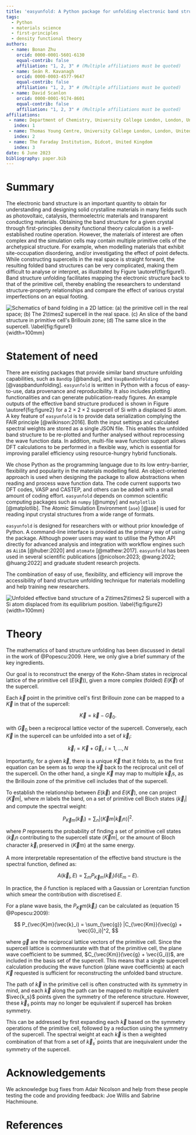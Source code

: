 ```yaml
---
title: 'easyunfold: A Python package for unfolding electronic band structures'
tags:
  - Python
  - materials science
  - first-principles
  - density functional theory
authors:
  - name: Bonan Zhu
    orcid: 0000-0001-5601-6130
    equal-contrib: false
    affiliation: "1, 2, 3" # (Multiple affiliations must be quoted)
  - name: Seán R. Kavanagh
    orcid: 0000-0003-4577-9647
    equal-contrib: false
    affiliation: "1, 2, 3" # (Multiple affiliations must be quoted)
  - name: David Scanlon
    orcid: 0000-0001-9174-8601
    equal-contrib: false
    affiliation: "1, 2, 3" # (Multiple affiliations must be quoted)
affiliations:
 - name: Department of Chemistry, University College London, London, United Kingdom
   index: 1
 - name: Thomas Young Centre, University College London, London, United Kingdom
   index: 2
 - name: The Faraday Institution, Didcot, United Kingdom
   index: 3
date: 6 June 2023
bibliography: paper.bib
---
```


# Summary

The electronic band structure is an important quantity to obtain for
understanding and designing solid crystalline materials in many fields
such as photovoltaic, catalysis, thermoelectric materials and transparent conducting
materials. Obtaining the band structure for a given crystal through first-principles
density functional theory calculation is a well-established routine operation.
However, the materials of interest are often complex and the simulation cells may contain multiple  primitive
cells of the archetypical structure.
For example, when modelling materials that exhibit site-occupation disordering, and/or investigating the effect of point defects.
While constructing supercells in the real space is straight forward, the resulting folded band structures can be very complicated, making them difficult
to analyse or interpret, as illustrated by Figure \autoref{fig:figure1}.
Band structure unfolding facilitates mapping the electronic structure
back to that of the primitive cell, thereby enabling the researchers to understand
structure-property relationships and compare the effect of various crystal
imperfections on an equal footing.

![Schematics of band folding in a 2D lattice: (a) the primitive cell in the real space; (b) The $2\times2$ supercell in the real space. (c) An slice of the band structure in primitive cell's Brillouin zone; (d) The same slice in the supercell. \label{fig:figure1}](figure1.png){width=100mm}

# Statement of need

There are existing packages that provide similar band structure unfolding capabilities, such as `BandUp`
[@bandup], and `VaspBandUnfolding` [@vaspbandunfolding].
`easyunfold` is written in Python with a focus of easy-to-use, data provenance and reproducibility.
It also includes plotting functionalities and can generate publication-ready figures.
An example outputs of the effective band structure produced is shown in Figure \autoref{fig:figure2} for a $2\times2\times2$ supercell of Si with a displaced Si atom.
A key feature of `easyunfold` is to provide data serialization complying the FAIR principle [@wilkinson:2016].
Both the input settings and calculated spectral weights are stored as a single JSON file.
This enables the unfolded band structure to be re-plotted and further analysed without reprocessing the wave function data.
In addition, multi-file wave function support allows DFT calculations to be performed in a flexible way,
which is essential for improving parallel efficiency using resource-hungry hybrid functionals.

We chose Python as the programming language due to its low entry-barrier, flexibility and popularity in the materials modelling field.
An object-oriented approach is used when designing the package to allow abstractions when reading and process wave function data.
The code current supports two DFT codes, VASP and CASTEP, and others can be added with a small amount of coding effort.
`easyunfold` depends on common scientific computing packages such as `numpy` [@numpy] and `matplotlib` [@matplotlib].
The Atomic Simulation Environment (`ase`) [@ase] is used for reading input crystal structures from a wide range of formats.

`easyunfold` is designed for researchers with or without prior knowledge of Python.
A command-line interface is provided as the primary way of using the package.
Although power users may want to utilise the Python
API directly for advanced analysis and integration with workflow engines such as `AiiDA` [@huber:2020] and `atomate` [@mathew:2017].
`easyunfold` has been used in several scientific publications [@nicolson:2023; @wang:2022; @huang:2022] and graduate student research projects.

The combination of easy of use, flexibility, and efficiency will improve the accessibility of
band structure unfolding technique for materials modelling and help training new researchers.

![Unfolded effective band structure of a $2\times2\times2$ Si supercell with a Si atom displaced from its equilibrium position. \label{fig:figure2}](unfold.png){width=100mm}


# Theory

The mathematics of band structure unfolding has been discussed in detail in the work of @Popescu:2009.
Here, we only give a brief summary of the key ingredients.

Our goal is to reconstruct the energy of the Kohn-Sham states in reciprocal lattice of the primitive cell ($E(\vec{k})$), given a more complex (folded) $E(\vec{K})$ of the supercell.

Each $\vec{k}$ point in the primitive cell's first Brillouin zone can be mapped to a $\vec{K}$ in that of the supercell:

$$
\vec{K} = \vec{k} - \vec{G}_0.
$$

with $\vec{G}_0$ been a reciprocal lattice vector of the supercell.
Conversely, each $\vec{K}$ in the supercell can be unfolded into a set of $\vec{k}_i$:

$$
\vec{k}_i = \vec{K} + \vec{G}_i, i=1,...,N
$$

Importantly, for a given $\vec{k}$, there is a unique $\vec{K}$ that it folds to, as the first equation can be seem as to *wrap* the $\vec{k}$ back to the reciprocal unit cell of the supercell.
On the other hand, a single $\vec{K}$ may map to multiple $\vec{k}_i$s, as the Brillouin zone of the primitive cell includes that of the supercell.

To establish the relationship between $E(\vec{k})$ and $E(\vec{K})$, one can project  $\langle \vec{K}m|$, where $m$ labels the band, on a set of primitive cell Bloch states $\langle \vec{k}_i|$ and compute the spectral weight:

$$
P_{\vec{K}m}(\vec{k}_i) = \sum_n |\langle \vec{K}m |\vec{k}_i n \rangle |^2.
$$

where $P$ represents the probability of finding a set of primitive cell states $\langle \vec{k}_in$ contributing to the supercell state $\langle \vec{K}m |$,
or the amount of Bloch character $\vec{k}_i$ preserved in $\langle \vec{K}m \rangle$ at the same energy.

A more interpretable representation of the effective band structure is the spectral function, defined as:

$$
A(\vec{k}_i, E) = \sum_m P_{\vec{K}m}(\vec{k}_i)\delta(E_m - E).
$$

In practice, the $\delta$ function is replaced with a Gaussian or Lorentzian function which smear the contribution with discretised $E$.

For a plane wave basis, the $P_{\vec{K}}m(\vec{k}_i)$ can be calculated as (equation 15 @Popescu:2009):

$$
P_{\vec{K}m}(\vec{k}_i) = \sum_{\vec{g}} |C_{\vec{Km}}(\vec{g} + \vec{G}_i)|^2,
$$

where $\vec{g}$ are the reciprocal lattice vectors of the primitive cell.
Since the supercell lattice is commensurate with that of the primitive cell,
the plane wave coefficient to be summed, $C_{\vec{Km}}(\vec{g} + \vec{G_i})$, are included in the basis set of the supercell.
This means that a single supercell calculation producing the wave function (plane wave coefficients) at each $\vec{K}$ requested is sufficient for reconstructing the unfolded band structure.

The path of $\vec{k}$ in the primitive cell is often constructed with its symmetry in mind, and each $\vec{k}$ along the path can be mapped to multiple equivalent $\vec{k_s}$ points given the symmetry of the reference structure.
However, these $\vec{k}_s$ points may no longer be equivalent if supercell has broken  symmetry.

This can be addressed by first expanding each $\vec{k}$ based on the symmetry operations of the primitive cell, followed by a reduction using the symmetry of the supercell.
The spectral weight at each $\vec{k}$ is then a weighted combination of that from a set of $\vec{k}_s^\prime$ points that are inequivalent under the symmetry of the supercell.

# Acknowledgements

We acknowledge bug fixes from Adair Nicolson and help from these people testing the code and providing feedback: Joe Willis and Sabrine Hachmioune.

# References
